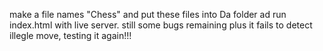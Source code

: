 make a file names "Chess" and put these files into Da folder ad run index.html with live server.
still some bugs remaining 
plus it fails to detect illegle move,
testing it again!!!
